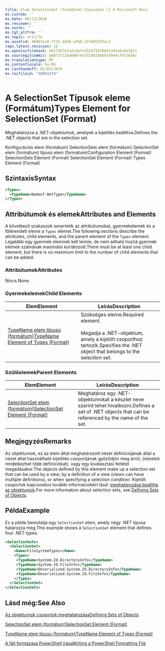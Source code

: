 ```yaml
---
title: Elem SelectionSet (formátum)-típusokat |} A Microsoft Docs
ms.custom: ''
ms.date: 09/13/2016
ms.reviewer: ''
ms.suite: ''
ms.tgt_pltfrm: ''
ms.topic: article
ms.assetid: 4606fec0-ff31-4d36-af68-227405335ec3
caps.latest.revision: 15
ms.openlocfilehash: 0427367efa2c8a7e352d718706d1341a0c8e3621
ms.sourcegitcommit: b6871f21bd666f9cd71dd336bb3f844cf472b56c
ms.translationtype: MT
ms.contentlocale: hu-HU
ms.lasthandoff: 02/03/2019
ms.locfileid: "56851274"
---
```

# <a name="types-element-for-selectionset-format"></a><span data-ttu-id="f301a-102">A SelectionSet Típusok eleme (Formátum)</span><span class="sxs-lookup"><span data-stu-id="f301a-102">Types Element for SelectionSet (Format)</span></span>

<span data-ttu-id="f301a-103">Meghatározza a .NET-objektumok, amelyek a kijelölés beállítva.</span><span class="sxs-lookup"><span data-stu-id="f301a-103">Defines the .NET objects that are in the selection set.</span></span>

<span data-ttu-id="f301a-104">Konfigurációs elem (formátum) SelectionSets elem (formátum) SelectionSet elem (formátum) típusú elem (formátum)</span><span class="sxs-lookup"><span data-stu-id="f301a-104">Configuration Element (Format) SelectionSets Element (Format) SelectionSet Element (Format) Types Element (Format)</span></span>

## <a name="syntax"></a><span data-ttu-id="f301a-105">Szintaxis</span><span class="sxs-lookup"><span data-stu-id="f301a-105">Syntax</span></span>

```xml
<Types>
  <TypeName>Nameof.NetType</TypeName>
</Types>

```

## <a name="attributes-and-elements"></a><span data-ttu-id="f301a-106">Attribútumok és elemek</span><span class="sxs-lookup"><span data-stu-id="f301a-106">Attributes and Elements</span></span>

<span data-ttu-id="f301a-107">A következő szakaszok ismertetik az attribútumokat, gyermekelemek és a fölérendelt eleme a `Types` elemet.</span><span class="sxs-lookup"><span data-stu-id="f301a-107">The following sections describe the attributes, child elements, and the parent element of the `Types` element.</span></span> <span data-ttu-id="f301a-108">Legalább egy gyermek elemnek kell lennie, de nem adható hozzá gyermek elemek számának maximális korlátozott.</span><span class="sxs-lookup"><span data-stu-id="f301a-108">There must be at least one child element, but there is no maximum limit to the number of child elements that can be added.</span></span>

### <a name="attributes"></a><span data-ttu-id="f301a-109">Attribútumok</span><span class="sxs-lookup"><span data-stu-id="f301a-109">Attributes</span></span>

<span data-ttu-id="f301a-110">Nincs.</span><span class="sxs-lookup"><span data-stu-id="f301a-110">None.</span></span>

### <a name="child-elements"></a><span data-ttu-id="f301a-111">Gyermekelemek</span><span class="sxs-lookup"><span data-stu-id="f301a-111">Child Elements</span></span>

|<span data-ttu-id="f301a-112">Elem</span><span class="sxs-lookup"><span data-stu-id="f301a-112">Element</span></span>|<span data-ttu-id="f301a-113">Leírás</span><span class="sxs-lookup"><span data-stu-id="f301a-113">Description</span></span>|
|-------------|-----------------|
|[<span data-ttu-id="f301a-114">TypeName elem típusú (formátum)</span><span class="sxs-lookup"><span data-stu-id="f301a-114">TypeName Element of Types (Format)</span></span>](./typename-element-for-types-format.md)|<span data-ttu-id="f301a-115">Szükséges eleme.</span><span class="sxs-lookup"><span data-stu-id="f301a-115">Required element.</span></span><br /><br /> <span data-ttu-id="f301a-116">Megadja a .NET-objektum, amely a kijelölt csoporthoz tartozik.</span><span class="sxs-lookup"><span data-stu-id="f301a-116">Specifies the .NET object that belongs to the selection set.</span></span>|

### <a name="parent-elements"></a><span data-ttu-id="f301a-117">Szülőelemek</span><span class="sxs-lookup"><span data-stu-id="f301a-117">Parent Elements</span></span>

|<span data-ttu-id="f301a-118">Elem</span><span class="sxs-lookup"><span data-stu-id="f301a-118">Element</span></span>|<span data-ttu-id="f301a-119">Leírás</span><span class="sxs-lookup"><span data-stu-id="f301a-119">Description</span></span>|
|-------------|-----------------|
|[<span data-ttu-id="f301a-120">SelectionSet elem (formátum)</span><span class="sxs-lookup"><span data-stu-id="f301a-120">SelectionSet Element (Format)</span></span>](./selectionset-element-format.md)|<span data-ttu-id="f301a-121">Meghatároz egy .NET-objektumokat a készlet neve szerint lehet hivatkozni.</span><span class="sxs-lookup"><span data-stu-id="f301a-121">Defines a set of .NET objects that can be referenced by the name of the set.</span></span>|

## <a name="remarks"></a><span data-ttu-id="f301a-122">Megjegyzés</span><span class="sxs-lookup"><span data-stu-id="f301a-122">Remarks</span></span>

<span data-ttu-id="f301a-123">Az objektumok, ez az elem által meghatározott nézet definíciójának által a nézet által használható kijelölés csoportjának győződjön meg arról, (nézetek rendelkezhet több definíciókat), vagy egy kiválasztási feltétel megadásakor.</span><span class="sxs-lookup"><span data-stu-id="f301a-123">The objects defined by this element make up a selection set that can be used by a view, by a definition of a view (views can have multiple definitions), or when specifying a selection condition.</span></span>  <span data-ttu-id="f301a-124">Kijelölt csoportok kapcsolatos további információkért lásd: [meghatározása beállítja az objektumok](./defining-selection-sets.md).</span><span class="sxs-lookup"><span data-stu-id="f301a-124">For more information about selection sets, see [Defining Sets of Objects](./defining-selection-sets.md).</span></span>

## <a name="example"></a><span data-ttu-id="f301a-125">Példa</span><span class="sxs-lookup"><span data-stu-id="f301a-125">Example</span></span>

<span data-ttu-id="f301a-126">Ez a példa bemutatja egy `SelectionSet` elem, amely négy .NET típusa határozza meg.</span><span class="sxs-lookup"><span data-stu-id="f301a-126">This example shows a `SelectionSet` element that defines four .NET types.</span></span>

```xml
<SelectionSets>
  <SelectionSet>
    <Name>FileSystemTypes</Name>
    <Types>
     <TypeName>System.IO.DirectoryInfo</TypeName>
     <TypeName>System.IO.FileInfo</TypeName>
     <TypeName>Deserialized.System.IO.DirectoryInfo</TypeName>
     <TypeName>Deserialized.System.IO.FileInfo</TypeName>
    </Types>
  </SelectionSet>
</SelectionSets>
```

## <a name="see-also"></a><span data-ttu-id="f301a-127">Lásd még:</span><span class="sxs-lookup"><span data-stu-id="f301a-127">See Also</span></span>

[<span data-ttu-id="f301a-128">Az objektumok csoportok meghatározása</span><span class="sxs-lookup"><span data-stu-id="f301a-128">Defining Sets of Objects</span></span>](./defining-selection-sets.md)

[<span data-ttu-id="f301a-129">SelectionSet elem (formátum)</span><span class="sxs-lookup"><span data-stu-id="f301a-129">SelectionSet Element (Format)</span></span>](./selectionset-element-format.md)

[<span data-ttu-id="f301a-130">TypeName elem típusú (formátum)</span><span class="sxs-lookup"><span data-stu-id="f301a-130">TypeName Element of Types (Format)</span></span>](./typename-element-for-types-format.md)

[<span data-ttu-id="f301a-131">A fájl formázása PowerShell írása</span><span class="sxs-lookup"><span data-stu-id="f301a-131">Writing a PowerShell Formatting File</span></span>](./writing-a-powershell-formatting-file.md)
